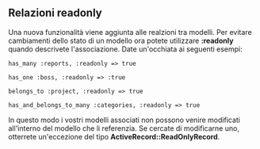 ## Relazioni readonly

Una nuova funzionalità viene aggiunta alle realzioni tra modelli. Per evitare cambiamenti dello stato di un modello ora potete utilizzare **:readonly** quando descrivete l'associazione. Date un'occhiata ai seguenti esempi:

	has_many :reports, :readonly => true

	has_one :boss, :readonly => :true

	belongs_to :project, :readonly => true

	has_and_belongs_to_many :categories, :readonly => true

In questo modo i vostri modelli associati non possono venire modificati all'interno del modello che li referenzia. Se cercate di modificarne uno, otterrete un'eccezione del tipo  **ActiveRecord::ReadOnlyRecord**.
